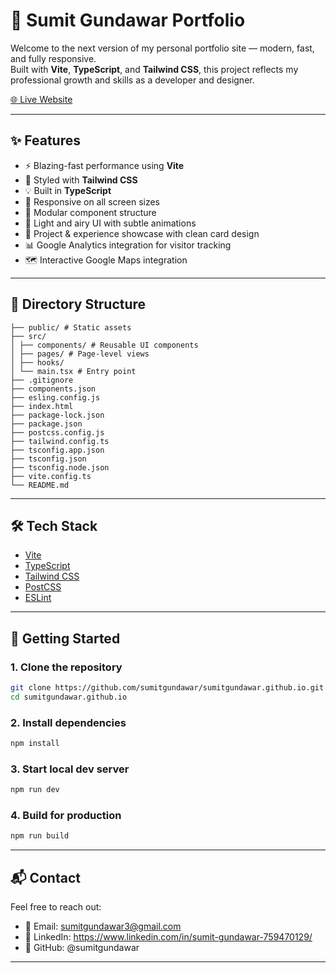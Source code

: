 # 🚀 Sumit Gundawar Portfolio

Welcome to the next version of my personal portfolio site — modern, fast, and fully responsive.  
Built with **Vite**, **TypeScript**, and **Tailwind CSS**, this project reflects my professional growth and skills as a developer and designer.

[🌐 Live Website](https://www.sumitgundawar.com/)

---

## ✨ Features

- ⚡ Blazing-fast performance using **Vite**
- 🎨 Styled with **Tailwind CSS**
- 💡 Built in **TypeScript**
- 📱 Responsive on all screen sizes
- 🧩 Modular component structure
- 🌙 Light and airy UI with subtle animations
- 📂 Project & experience showcase with clean card design
- 📊 Google Analytics integration for visitor tracking
- 🗺️ Interactive Google Maps integration

---

## 📁 Directory Structure
```plaintext
├── public/ # Static assets
├── src/
│ ├── components/ # Reusable UI components
│ ├── pages/ # Page-level views
│ ├── hooks/ 
│ └── main.tsx # Entry point
├── .gitignore
├── components.json
├── esling.config.js
├── index.html
├── package-lock.json
├── package.json
├── postcss.config.js
├── tailwind.config.ts
├── tsconfig.app.json
├── tsconfig.json
├── tsconfig.node.json
├── vite.config.ts
└── README.md
```

---

## 🛠 Tech Stack

- [Vite](https://vitejs.dev/)
- [TypeScript](https://www.typescriptlang.org/)
- [Tailwind CSS](https://tailwindcss.com/)
- [PostCSS](https://postcss.org/)
- [ESLint](https://eslint.org/)

---

## 🧪 Getting Started

### 1. Clone the repository
```bash
git clone https://github.com/sumitgundawar/sumitgundawar.github.io.git
cd sumitgundawar.github.io
```

### 2. Install dependencies
```bash
npm install
```

### 3. Start local dev server
```bash
npm run dev
```

### 4. Build for production
```bash
npm run build
```

---

## 📬 Contact

Feel free to reach out:
- 📧 Email: sumitgundawar3@gmail.com
- 💼 LinkedIn: https://www.linkedin.com/in/sumit-gundawar-759470129/
- 🐙 GitHub: @sumitgundawar

---